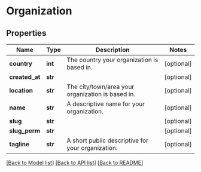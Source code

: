 # Organization

## Properties
Name | Type | Description | Notes
------------ | ------------- | ------------- | -------------
**country** | **int** | The country your organization is based in. | [optional] 
**created_at** | **str** |  | [optional] 
**location** | **str** | The city/town/area your organization is based in. | [optional] 
**name** | **str** | A descriptive name for your organization. | [optional] 
**slug** | **str** |  | [optional] 
**slug_perm** | **str** |  | [optional] 
**tagline** | **str** | A short public descriptive for your organization. | [optional] 

[[Back to Model list]](../README.md#documentation-for-models) [[Back to API list]](../README.md#documentation-for-api-endpoints) [[Back to README]](../README.md)


